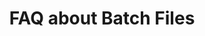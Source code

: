 ---
title: FAQ about Batch Files
description: Practice makes perfect
weight: 26
lastmod: 2020-10-01T10:23:30-09:00
draft: false
# vimeo: 403196519
emoji: ⚡
free: true
# chapter_start: Creating your Own Virus
# video_length: 1:44
---